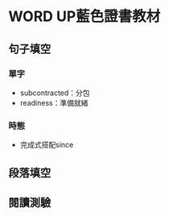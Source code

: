# WORD UP藍色證書教材

<p><Badge type="info" text="🌱 Seedlings" /></P>

## 句子填空
### 單字
- subcontracted：分包
- readiness：準備就緒
### 時態
- 完成式搭配since

## 段落填空
## 閱讀測驗